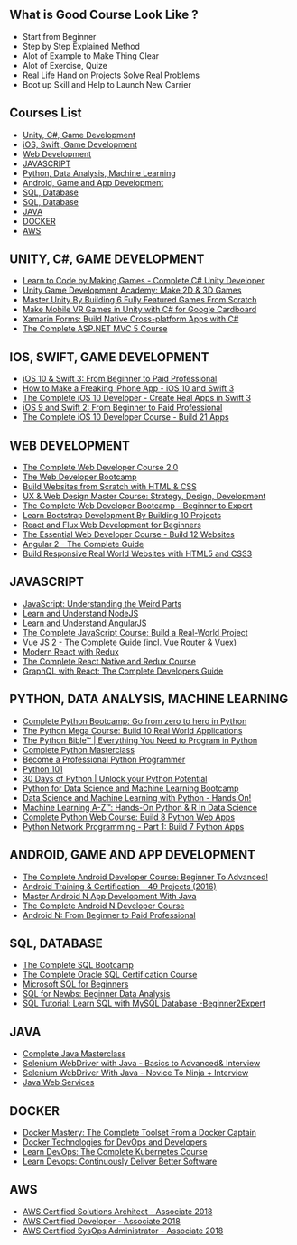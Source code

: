 ## What is Good Course Look Like ?

* Start from Beginner
* Step by Step Explained Method
* Alot of Example to Make Thing Clear
* Alot of Exercise, Quize
* Real Life Hand on Projects Solve Real Problems
* Boot up Skill and Help to Launch New Carrier


## Courses List

* [Unity, C#, Game Development](#unity-c-game-development)
* [iOS, Swift, Game Development](#ios-swift-game-development)
* [Web Development](#web-development)
* [JAVASCRIPT](#javascript)
* [Python, Data Analysis, Machine Learning](#python-data-analysis-machine-learning)
* [Android, Game and App Development](#android-game-and-app-development)
* [SQL, Database](#sql-database)
* [SQL, Database](#sql-database)
* [JAVA](#java)
* [DOCKER](#docker)
* [AWS](#aws)


## UNITY, C#, GAME DEVELOPMENT


* <a href="https://click.linksynergy.com/fs-bin/click?id=mEo*LYazi/o&subid=&offerid=323058.1&type=10&tmpid=14537&RD_PARM1=https%3A%2F%2Fwww.udemy.com%2Funitycourse%3Fpmtag%3DUDEMARCH" target="_blank">Learn to Code by Making Games - Complete C# Unity Developer</a>
* <a href="https://click.linksynergy.com/fs-bin/click?id=mEo*LYazi/o&subid=&offerid=323058.1&type=10&tmpid=14537&RD_PARM1=https%3A%2F%2Fwww.udemy.com%2Fdevslopes-unity3d%3Fpmtag%3DUDEMARCH" target="_blank">Unity Game Development Academy: Make 2D & 3D Games</a>
* <a href="https://click.linksynergy.com/fs-bin/click?id=mEo*LYazi/o&subid=&offerid=323058.1&type=10&tmpid=14537&RD_PARM1=https%3A%2F%2Fwww.udemy.com%2Fmake-mobile-games-like-a-pro-using-unity-game-engine%3Fpmtag%3DUDEMARCH" target="_blank">Master Unity By Building 6 Fully Featured Games From Scratch</a>
* <a href="https://click.linksynergy.com/fs-bin/click?id=mEo*LYazi/o&subid=&offerid=323058.1&type=10&tmpid=14537&RD_PARM1=https%3A%2F%2Fwww.udemy.com%2Fvrcourse%3Fpmtag%3DUDEMARCH" target="_blank">Make Mobile VR Games in Unity with C# for Google Cardboard</a>
* <a href="https://click.linksynergy.com/deeplink?id=mEo*LYazi/o&mid=39197&murl=https%3A%2F%2Fwww.udemy.com%2Fxamarin-forms-course%2F" target="_blank">Xamarin Forms: Build Native Cross-platform Apps with C#</a>
* <a href="https://click.linksynergy.com/deeplink?id=mEo*LYazi/o&mid=39197&murl=https%3A%2F%2Fwww.udemy.com%2Fthe-complete-aspnet-mvc-5-course%2F" target="_blank">The Complete ASP.NET MVC 5 Course</a>



## IOS, SWIFT, GAME DEVELOPMENT


* <a href="https://click.linksynergy.com/fs-bin/click?id=mEo*LYazi/o&subid=&offerid=323058.1&type=10&tmpid=14537&RD_PARM1=https%3A%2F%2Fwww.udemy.com%2Fdevslopes-ios10%2F%3Fpmtag%3DUDEMARCH" target="_blank">iOS 10 & Swift 3: From Beginner to Paid Professional</a>
* <a href="https://click.linksynergy.com/fs-bin/click?id=mEo*LYazi/o&subid=&offerid=323058.1&type=10&tmpid=14537&RD_PARM1=https%3A%2F%2Fwww.udemy.com%2Fhow-to-make-a-freaking-iphone-app-ios-10-swift-3-xcode-8%2F%3Fpmtag%3DUDEMARCH" target="_blank">How to Make a Freaking iPhone App - iOS 10 and Swift 3</a>
* <a href="https://click.linksynergy.com/fs-bin/click?id=mEo*LYazi/o&subid=&offerid=323058.1&type=10&tmpid=14537&RD_PARM1=https%3A%2F%2Fwww.udemy.com%2Fthe-complete-ios-10-developer-course%2F%3Fpmtag%3DUDEMARCH" target="_blank">The Complete iOS 10 Developer - Create Real Apps in Swift 3</a>
* <a href="https://click.linksynergy.com/fs-bin/click?id=mEo*LYazi/o&subid=&offerid=323058.1&type=10&tmpid=14537&RD_PARM1=https%3A%2F%2Fwww.udemy.com%2Fios9-swift%2F%3Fpmtag%3DUDEMARCH" target="_blank">iOS 9 and Swift 2: From Beginner to Paid Professional</a>
* <a href="https://click.linksynergy.com/fs-bin/click?id=mEo*LYazi/o&subid=&offerid=323058.1&type=10&tmpid=14537&RD_PARM1=https%3A%2F%2Fwww.udemy.com%2Fcomplete-ios-10-developer-course%2F%3Fpmtag%3DUDEMARCH" target="_blank">The Complete iOS 10 Developer Course - Build 21 Apps</a>



## WEB DEVELOPMENT


* <a href="https://click.linksynergy.com/fs-bin/click?id=mEo*LYazi/o&subid=&offerid=323058.1&type=10&tmpid=14537&RD_PARM1=https%3A%2F%2Fwww.udemy.com%2Fthe-complete-web-developer-course-2%2F%3Fpmtag%3DUDEMARCH" target="_blank">The Complete Web Developer Course 2.0</a>
* <a href="https://click.linksynergy.com/fs-bin/click?id=mEo*LYazi/o&subid=&offerid=323058.1&type=10&tmpid=14537&RD_PARM1=https%3A%2F%2Fwww.udemy.com%2Fthe-web-developer-bootcamp%2F%3Fpmtag%3DUDEMARCH" target="_blank">The Web Developer Bootcamp</a>
* <a href="https://click.linksynergy.com/fs-bin/click?id=mEo*LYazi/o&subid=&offerid=323058.1&type=10&tmpid=14537&RD_PARM1=https%3A%2F%2Fwww.udemy.com%2Fbuild-website-scratch%2F%3Fpmtag%3DUDEMARCH" target="_blank">Build Websites from Scratch with HTML & CSS</a>
* <a href="https://click.linksynergy.com/fs-bin/click?id=mEo*LYazi/o&subid=&offerid=323058.1&type=10&tmpid=14537&RD_PARM1=https%3A%2F%2Fwww.udemy.com%2Fux-web-design-master-course-strategy-design-development%2F%3Fpmtag%3DUDEMARCH" target="_blank">UX & Web Design Master Course: Strategy, Design, Development</a>
* <a href="https://click.linksynergy.com/fs-bin/click?id=mEo*LYazi/o&subid=&offerid=323058.1&type=10&tmpid=14537&RD_PARM1=https%3A%2F%2Fwww.udemy.com%2Fjob-ready-web-developer%2F%3Fpmtag%3DUDEMARCH" target="_blank">The Complete Web Developer Bootcamp - Beginner to Expert</a>
* <a href="https://click.linksynergy.com/fs-bin/click?id=mEo*LYazi/o&subid=&offerid=323058.1&type=10&tmpid=14537&RD_PARM1=https%3A%2F%2Fwww.udemy.com%2Flearn-bootstrap-development-by-building-10-projects%2F%3Fpmtag%3DUDEMARCH" target="_blank">Learn Bootstrap Development By Building 10 Projects</a>
* <a href="https://click.linksynergy.com/fs-bin/click?id=mEo*LYazi/o&subid=&offerid=323058.1&type=10&tmpid=14537&RD_PARM1=https%3A%2F%2Fwww.udemy.com%2Freact-flux%2F%3Fpmtag%3DUDEMARCH" target="_blank">React and Flux Web Development for Beginners</a>
* <a href="https://click.linksynergy.com/fs-bin/click?id=mEo*LYazi/o&subid=&offerid=323058.1&type=10&tmpid=14537&RD_PARM1=https%3A%2F%2Fwww.udemy.com%2Fthe-essential-web-developer-course%2F%3Fpmtag%3DUDEMARCH" target="_blank">The Essential Web Developer Course - Build 12 Websites</a>
* <a href="https://click.linksynergy.com/fs-bin/click?id=mEo*LYazi/o&subid=&offerid=323058.1&type=10&tmpid=14537&RD_PARM1=https%3A%2F%2Fwww.udemy.com%2Fthe-complete-guide-to-angular-2%2F%3Fpmtag%3DUDEMARCH" target="_blank">Angular 2 - The Complete Guide</a>
* <a href="https://click.linksynergy.com/fs-bin/click?id=mEo*LYazi/o&subid=&offerid=323058.1&type=10&tmpid=14537&RD_PARM1=https%3A%2F%2Fwww.udemy.com%2Fdesign-and-develop-a-killer-website-with-html5-and-css3%2F%3Fpmtag%3DUDEMARCH" target="_blank">Build Responsive Real World Websites with HTML5 and CSS3</a>


## JAVASCRIPT

* <a href="https://click.linksynergy.com/link?id=mEo*LYazi/o&offerid=323058.364426&type=2&murl=https%3A%2F%2Fwww.udemy.com%2Funderstand-javascript%2F" target="_blank">JavaScript: Understanding the Weird Parts</a>
* <a href="https://click.linksynergy.com/deeplink?id=mEo*LYazi/o&mid=39197&murl=https%3A%2F%2Fwww.udemy.com%2Funderstand-nodejs%2F" target="_blank">Learn and Understand NodeJS</a>
* <a href="https://click.linksynergy.com/deeplink?id=mEo*LYazi/o&mid=39197&murl=https%3A%2F%2Fwww.udemy.com%2Flearn-angularjs%2F" target="_blank">Learn and Understand AngularJS</a>
* <a href="https://click.linksynergy.com/deeplink?id=mEo*LYazi/o&mid=39197&murl=https%3A%2F%2Fwww.udemy.com%2Fthe-complete-javascript-course%2F" target="_blank">The Complete JavaScript Course: Build a Real-World Project</a>
* <a href="https://click.linksynergy.com/deeplink?id=mEo*LYazi/o&mid=39197&murl=https%3A%2F%2Fwww.udemy.com%2Fvuejs-2-the-complete-guide%2F" target="_blank">Vue JS 2 - The Complete Guide (incl. Vue Router & Vuex)</a>
* <a href="https://click.linksynergy.com/deeplink?id=mEo*LYazi/o&mid=39197&murl=https%3A%2F%2Fwww.udemy.com%2Freact-redux%2F" target="_blank">Modern React with Redux</a>
* <a href="https://click.linksynergy.com/deeplink?id=mEo*LYazi/o&mid=39197&murl=https%3A%2F%2Fwww.udemy.com%2Fthe-complete-react-native-and-redux-course%2F" target="_blank">The Complete React Native and Redux Course</a>
* <a href="https://click.linksynergy.com/deeplink?id=mEo*LYazi/o&mid=39197&murl=https%3A%2F%2Fwww.udemy.com%2Fgraphql-with-react-course%2F" target="_blank">GraphQL with React: The Complete Developers Guide</a>



## PYTHON, DATA ANALYSIS, MACHINE LEARNING


* <a href="https://click.linksynergy.com/fs-bin/click?id=mEo*LYazi/o&subid=&offerid=323058.1&type=10&tmpid=14537&RD_PARM1=https%3A%2F%2Fwww.udemy.com%2Fcomplete-python-bootcamp%2F%3Fpmtag%3DUDEMARCH" target="_blank">Complete Python Bootcamp: Go from zero to hero in Python</a>
* <a href="https://click.linksynergy.com/fs-bin/click?id=mEo*LYazi/o&subid=&offerid=323058.1&type=10&tmpid=14537&RD_PARM1=https%3A%2F%2Fwww.udemy.com%2Fthe-python-mega-course%2F%3Fpmtag%3DUDEMARCH" target="_blank">The Python Mega Course: Build 10 Real World Applications</a>
* <a href="https://click.linksynergy.com/fs-bin/click?id=mEo*LYazi/o&subid=&offerid=323058.1&type=10&tmpid=14537&RD_PARM1=https%3A%2F%2Fwww.udemy.com%2Fthe-python-bible%2F%3Fpmtag%3DUDEMARCH" target="_blank">The Python Bible™ | Everything You Need to Program in Python</a>
* <a href="https://click.linksynergy.com/fs-bin/click?id=mEo*LYazi/o&subid=&offerid=323058.1&type=10&tmpid=14537&RD_PARM1=https%3A%2F%2Fwww.udemy.com%2Fpython-the-complete-python-developer-course%2F%3Fpmtag%3DUDEMARCH" target="_blank">Complete Python Masterclass</a>
* <a href="https://click.linksynergy.com/fs-bin/click?id=mEo*LYazi/o&subid=&offerid=323058.1&type=10&tmpid=14537&RD_PARM1=https%3A%2F%2Fwww.udemy.com%2Fbecome-a-professional-python-programmer%2F%3Fpmtag%3DUDEMARCH" target="_blank">Become a Professional Python Programmer</a>
* <a href="https://click.linksynergy.com/fs-bin/click?id=mEo*LYazi/o&subid=&offerid=323058.1&type=10&tmpid=14537&RD_PARM1=https%3A%2F%2Fwww.udemy.com%2Fkypython-101%2F%3Fpmtag%3DUDEMARCH" target="_blank">Python 101</a>
* <a href="https://click.linksynergy.com/fs-bin/click?id=mEo*LYazi/o&subid=&offerid=323058.1&type=10&tmpid=14537&RD_PARM1=https%3A%2F%2Fwww.udemy.com%2F30-days-of-python%2F%3Fpmtag%3DUDEMARCH" target="_blank">30 Days of Python | Unlock your Python Potential</a>
* <a href="https://click.linksynergy.com/fs-bin/click?id=mEo*LYazi/o&subid=&offerid=323058.1&type=10&tmpid=14537&RD_PARM1=https%3A%2F%2Fwww.udemy.com%2Fpython-for-data-science-and-machine-learning-bootcamp%2F%3Fpmtag%3DUDEMARCH" target="_blank">Python for Data Science and Machine Learning Bootcamp</a>
* <a href="https://click.linksynergy.com/fs-bin/click?id=mEo*LYazi/o&subid=&offerid=323058.1&type=10&tmpid=14537&RD_PARM1=https%3A%2F%2Fwww.udemy.com%2Fdata-science-and-machine-learning-with-python-hands-on%2F%3Fpmtag%3DUDEMARCH" target="_blank">Data Science and Machine Learning with Python - Hands On!</a>
* <a href="https://click.linksynergy.com/fs-bin/click?id=mEo*LYazi/o&subid=&offerid=323058.1&type=10&tmpid=14537&RD_PARM1=https%3A%2F%2Fwww.udemy.com%2Fmachinelearning%2F%3Fpmtag%3DUDEMARCH" target="_blank">Machine Learning A-Z™: Hands-On Python & R In Data Science</a>
* <a href="https://click.linksynergy.com/fs-bin/click?id=mEo*LYazi/o&subid=&offerid=323058.1&type=10&tmpid=14537&RD_PARM1=https%3A%2F%2Fwww.udemy.com%2Fthe-complete-python-web-course-learn-by-building-8-apps%2F%3Fpmtag%3DUDEMARCH" target="_blank">Complete Python Web Course: Build 8 Python Web Apps</a>
* <a href="https://click.linksynergy.com/fs-bin/click?id=mEo*LYazi/o&subid=&offerid=323058.1&type=10&tmpid=14537&RD_PARM1=https%3A%2F%2Fwww.udemy.com%2Fpython-programming-for-real-life-networking-use%2F%3Fpmtag%3DUDEMARCH" target="_blank">Python Network Programming - Part 1: Build 7 Python Apps</a>



## ANDROID, GAME AND APP DEVELOPMENT


* <a href="https://click.linksynergy.com/fs-bin/click?id=mEo*LYazi/o&subid=&offerid=323058.1&type=10&tmpid=14537&RD_PARM1=https%3A%2F%2Fwww.udemy.com%2Fandroidcourse%2F%3Fpmtag%3DUDEMARCH" target="_blank">The Complete Android Developer Course: Beginner To Advanced!</a>
* <a href="https://click.linksynergy.com/fs-bin/click?id=mEo*LYazi/o&subid=&offerid=323058.1&type=10&tmpid=14537&RD_PARM1=https%3A%2F%2Fwww.udemy.com%2Fandroid-classroom-training-49-projects-included%2F%3Fpmtag%3DUDEMARCH" target="_blank">Android Training & Certification - 49 Projects (2016)</a>
* <a href="https://click.linksynergy.com/fs-bin/click?id=mEo*LYazi/o&subid=&offerid=323058.1&type=10&tmpid=14537&RD_PARM1=https%3A%2F%2Fwww.udemy.com%2Fmaster-android-7-nougat-java-app-development-step-by-step%2F%3Fpmtag%3DUDEMARCH" target="_blank">Master Android N App Development With Java</a>
* <a href="https://click.linksynergy.com/fs-bin/click?id=mEo*LYazi/o&subid=&offerid=323058.1&type=10&tmpid=14537&RD_PARM1=https%3A%2F%2Fwww.udemy.com%2Fcomplete-android-n-developer-course%2F%3Fpmtag%3DUDEMARCH" target="_blank">The Complete Android N Developer Course</a>
* <a href="https://click.linksynergy.com/fs-bin/click?id=mEo*LYazi/o&subid=&offerid=323058.1&type=10&tmpid=14537&RD_PARM1=https%3A%2F%2Fwww.udemy.com%2Flearn-android%2F%3Fpmtag%3DUDEMARCH" target="_blank">Android N: From Beginner to Paid Professional</a>



## SQL, DATABASE


* <a href="https://click.linksynergy.com/fs-bin/click?id=mEo*LYazi/o&subid=&offerid=323058.1&type=10&tmpid=14537&RD_PARM1=https%3A%2F%2Fwww.udemy.com%2Fthe-complete-sql-bootcamp%2F%3Fpmtag%3DUDEMARCH" target="_blank">The Complete SQL Bootcamp</a>
* <a href="https://click.linksynergy.com/fs-bin/click?id=mEo*LYazi/o&subid=&offerid=323058.1&type=10&tmpid=14537&RD_PARM1=https%3A%2F%2Fwww.udemy.com%2Fthe-complete-oracle-sql-certification-course%2F%3Fpmtag%3DUDEMARCH" target="_blank">The Complete Oracle SQL Certification Course</a>
* <a href="https://click.linksynergy.com/fs-bin/click?id=mEo*LYazi/o&subid=&offerid=323058.1&type=10&tmpid=14537&RD_PARM1=https%3A%2F%2Fwww.udemy.com%2Fmicrosoft-sql-for-beginners%2F%3Fpmtag%3DUDEMARCH" target="_blank">Microsoft SQL for Beginners</a>
* <a href="https://click.linksynergy.com/fs-bin/click?id=mEo*LYazi/o&subid=&offerid=323058.1&type=10&tmpid=14537&RD_PARM1=https%3A%2F%2Fwww.udemy.com%2Fsql-for-newbs%2F%3Fpmtag%3DUDEMARCH" target="_blank">SQL for Newbs: Beginner Data Analysis</a>
* <a href="https://click.linksynergy.com/fs-bin/click?id=mEo*LYazi/o&subid=&offerid=323058.1&type=10&tmpid=14537&RD_PARM1=https%3A%2F%2Fwww.udemy.com%2Fsql-tutorial-learn-sql-with-mysql-database-beginner2expert%2F%3Fpmtag%3DUDEMARCH" target="_blank">SQL Tutorial: Learn SQL with MySQL Database -Beginner2Expert</a>


## JAVA


* <a href="https://click.linksynergy.com/deeplink?id=mEo*LYazi/o&mid=39197&murl=https%3A%2F%2Fwww.udemy.com%2Fjava-the-complete-java-developer-course%2F" target="_blank">Complete Java Masterclass</a>
* <a href="https://click.linksynergy.com/deeplink?id=mEo*LYazi/o&mid=39197&murl=https%3A%2F%2Fwww.udemy.com%2Fselenium-real-time-examplesinterview-questions%2F" target="_blank">Selenium WebDriver with Java - Basics to Advanced& Interview</a>
* <a href="https://click.linksynergy.com/deeplink?id=mEo*LYazi/o&mid=39197&murl=https%3A%2F%2Fwww.udemy.com%2Fselenium-webdriver-with-java-testng-and-log4j%2F" target="_blank">Selenium WebDriver With Java - Novice To Ninja + Interview</a>
* <a href="https://click.linksynergy.com/deeplink?id=mEo*LYazi/o&mid=39197&murl=https%3A%2F%2Fwww.udemy.com%2Fjava-web-services%2F" target="_blank">Java Web Services</a>


## DOCKER


* <a href="https://click.linksynergy.com/deeplink?id=mEo*LYazi/o&mid=39197&murl=https%3A%2F%2Fwww.udemy.com%2Fdocker-mastery%2F" target="_blank">Docker Mastery: The Complete Toolset From a Docker Captain</a>
* <a href="https://click.linksynergy.com/deeplink?id=mEo*LYazi/o&mid=39197&murl=https%3A%2F%2Fwww.udemy.com%2Fdocker-tutorial-for-devops-run-docker-containers%2F" target="_blank">Docker Technologies for DevOps and Developers</a>
* <a href="https://click.linksynergy.com/deeplink?id=mEo*LYazi/o&mid=39197&murl=https%3A%2F%2Fwww.udemy.com%2Flearn-devops-the-complete-kubernetes-course%2F" target="_blank">Learn DevOps: The Complete Kubernetes Course</a>
* <a href="https://click.linksynergy.com/deeplink?id=mEo*LYazi/o&mid=39197&murl=https%3A%2F%2Fwww.udemy.com%2Flearn-devops-continuously-deliver-better-software%2F" target="_blank">Learn Devops: Continuously Deliver Better Software</a>


## AWS


* <a href="https://click.linksynergy.com/deeplink?id=mEo*LYazi/o&mid=39197&murl=https%3A%2F%2Fwww.udemy.com%2Faws-certified-solutions-architect-associate%2F" target="_blank">AWS Certified Solutions Architect - Associate 2018</a>
* <a href="https://click.linksynergy.com/deeplink?id=mEo*LYazi/o&mid=39197&murl=https%3A%2F%2Fwww.udemy.com%2Faws-certified-developer-associate%2F" target="_blank">AWS Certified Developer - Associate 2018</a>
* <a href="https://click.linksynergy.com/deeplink?id=mEo*LYazi/o&mid=39197&murl=https%3A%2F%2Fwww.udemy.com%2Faws-certified-sysops-administrator-associate%2F" target="_blank">AWS Certified SysOps Administrator - Associate 2018</a>
